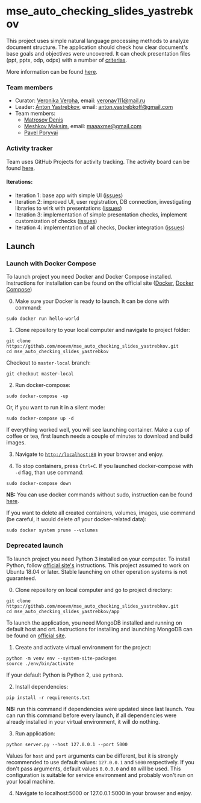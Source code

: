 # mse_auto_checking_slides_yastrebkov

This project uses simple natural language processing methods to analyze document structure. The application should check how clear document's base goals and objectives were uncovered. It can check presentation files (ppt, pptx, odp, odpx) with a number of [criterias](http://se.moevm.info/doku.php/diplomants:start:slides_checklist_etu).

More information can be found [here](http://se.moevm.info/doku.php/courses:mse:projects_2020#r_d_4_%D0%B0%D0%B2%D1%82%D0%BE%D0%BC%D0%B0%D1%82%D0%B8%D1%87%D0%B5%D1%81%D0%BA%D0%B0%D1%8F_%D0%BF%D1%80%D0%BE%D0%B2%D0%B5%D1%80%D0%BA%D0%B0_%D0%B4%D0%B8%D0%BF%D0%BB%D0%BE%D0%BC%D0%BD%D1%8B%D1%85_%D0%BF%D1%80%D0%B5%D0%B7%D0%B5%D0%BD%D1%82%D0%B0%D1%86%D0%B8%D0%B9).

### Team members

* Curator: [Veronika Veroha](https://github.com/veronav), email: veronav111@mail.ru
* Leader: [Anton Yastrebkov](https://github.com/AntonYastrebkov), email: anton.yastrebkoff@gmail.com
* Team members:
  * [Matrosov Denis]()
  * [Meshkov Maksim](https://github.com/Heliconter), email: maaaxme@gmail.com
  * [Pavel Poryvai](https://github.com/Pavel377dq)
  
### Activity tracker

Team uses GitHub Projects for activity tracking. The activity board can be found [here](https://github.com/moevm/mse_auto_checking_slides_yastrebkov/projects/1).

#### Iterations:

- Iteration 1: base app with simple UI ([issues](https://github.com/moevm/mse_auto_checking_slides_yastrebkov/milestone/1))
- Iteration 2: improved UI, user registration, DB connection, investigating libraries to wirk with presentations ([issues](https://github.com/moevm/mse_auto_checking_slides_yastrebkov/milestone/2))
- Iteration 3: implementation of simple presentation checks, implement customization of checks ([issues](https://github.com/moevm/mse_auto_checking_slides_yastrebkov/milestone/3))
- Iteration 4: implementation of all checks, Docker integration ([issues](https://github.com/moevm/mse_auto_checking_slides_yastrebkov/milestone/4))

## Launch

### Launch with Docker Compose

To launch project you need Docker and Docker Compose installed. 
Instructions for installation can be found on the official site ([Docker](https://docs.docker.com/engine/install/ubuntu/), [Docker Compose](https://docs.docker.com/compose/install/))

0. Make sure your Docker is ready to launch. It can be done with command:

```shell
sudo docker run hello-world
```

1. Clone repository to your local computer and navigate to project folder:

```shell
git clone https://github.com/moevm/mse_auto_checking_slides_yastrebkov.git
cd mse_auto_checking_slides_yastrebkov
```

Checkout to `master-local` branch:

```shell
git checkout master-local
```

2. Run docker-compose:

```shell
sudo docker-compose -up
```

Or, if you want to run it in a silent mode:

```shell
sudo docker-compose up -d
```

If everything worked well, you will see launching container. 
Make a cup of coffee or tea, first launch needs a couple of minutes to download and build images.

3. Navigate to [`http://localhost:80`](http://localhost:80) in your browser and enjoy.

4. To stop containers, press `Ctrl+C`. If you launched docker-compose with `-d` flag, than use command:

```shell
sudo docker-compose down
```

**NB:** You can use docker commands without sudo, instruction can be found [here](https://docs.docker.com/engine/install/linux-postinstall/).

If you want to delete all created containers, volumes, images, use command (be careful, it would delete *all* your docker-related data):

```shell
sudo docker system prune --volumes
```

### Deprecated launch

To launch project you need Python 3 installed on your computer. To install Python, follow [official site's](https://wiki.python.org/moin/BeginnersGuide/Download) instructions. This project assumed to work on Ubuntu 18.04 or later. Stable launching on other operation systems is not guaranteed.

0. Clone repository on local computer and go to project directory:

```shell script
git clone https://github.com/moevm/mse_auto_checking_slides_yastrebkov.git
cd mse_auto_checking_slides_yastrebkov/app
```

To launch the application, you need MongoDB installed and running on default host and ort. Instructions for installing and launching MongoDB can be found on [official site](https://docs.mongodb.com/manual/installation/).

1. Create and activate virtual environment for the project:

```shell script
python -m venv env --system-site-packages
source ./env/bin/activate
```

If your default Python is Python 2, use `python3`.

2. Install dependencies:

```shell script
pip install -r requirements.txt
```

**NB:** run this command if dependencies were updated since last launch. You can run this command before every launch, if all dependencies were already installed in your virtual environment, it will do nothing.

3. Run application:

```shell script
python server.py --host 127.0.0.1 --port 5000
```

Values for `host` and `port` arguments can be different, but it is strongly recommended to use default values: `127.0.0.1` and `5000` respectively. If you don't pass arguments, default values `0.0.0.0` and `80` will be used. This configuration is suitable for service environment and probably won't run on your local machine.

4. Navigate to localhost:5000 or 127.0.0.1:5000 in your browser and enjoy.
